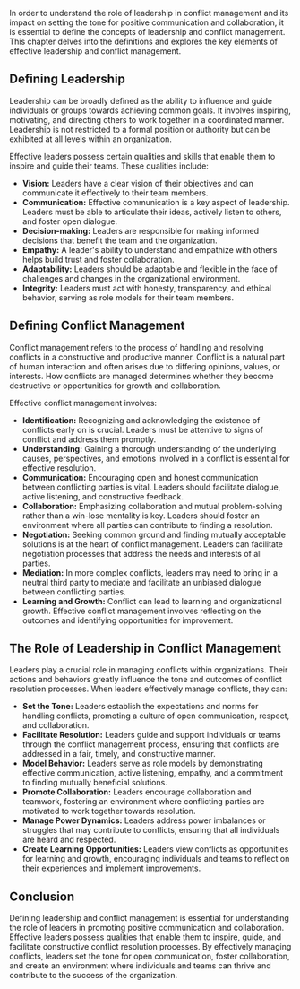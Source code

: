 
In order to understand the role of leadership in conflict management and its impact on setting the tone for positive communication and collaboration, it is essential to define the concepts of leadership and conflict management. This chapter delves into the definitions and explores the key elements of effective leadership and conflict management.

**Defining Leadership**
-----------------------

Leadership can be broadly defined as the ability to influence and guide individuals or groups towards achieving common goals. It involves inspiring, motivating, and directing others to work together in a coordinated manner. Leadership is not restricted to a formal position or authority but can be exhibited at all levels within an organization.

Effective leaders possess certain qualities and skills that enable them to inspire and guide their teams. These qualities include:

* **Vision:** Leaders have a clear vision of their objectives and can communicate it effectively to their team members.
* **Communication:** Effective communication is a key aspect of leadership. Leaders must be able to articulate their ideas, actively listen to others, and foster open dialogue.
* **Decision-making:** Leaders are responsible for making informed decisions that benefit the team and the organization.
* **Empathy:** A leader's ability to understand and empathize with others helps build trust and foster collaboration.
* **Adaptability:** Leaders should be adaptable and flexible in the face of challenges and changes in the organizational environment.
* **Integrity:** Leaders must act with honesty, transparency, and ethical behavior, serving as role models for their team members.

**Defining Conflict Management**
--------------------------------

Conflict management refers to the process of handling and resolving conflicts in a constructive and productive manner. Conflict is a natural part of human interaction and often arises due to differing opinions, values, or interests. How conflicts are managed determines whether they become destructive or opportunities for growth and collaboration.

Effective conflict management involves:

* **Identification:** Recognizing and acknowledging the existence of conflicts early on is crucial. Leaders must be attentive to signs of conflict and address them promptly.
* **Understanding:** Gaining a thorough understanding of the underlying causes, perspectives, and emotions involved in a conflict is essential for effective resolution.
* **Communication:** Encouraging open and honest communication between conflicting parties is vital. Leaders should facilitate dialogue, active listening, and constructive feedback.
* **Collaboration:** Emphasizing collaboration and mutual problem-solving rather than a win-lose mentality is key. Leaders should foster an environment where all parties can contribute to finding a resolution.
* **Negotiation:** Seeking common ground and finding mutually acceptable solutions is at the heart of conflict management. Leaders can facilitate negotiation processes that address the needs and interests of all parties.
* **Mediation:** In more complex conflicts, leaders may need to bring in a neutral third party to mediate and facilitate an unbiased dialogue between conflicting parties.
* **Learning and Growth:** Conflict can lead to learning and organizational growth. Effective conflict management involves reflecting on the outcomes and identifying opportunities for improvement.

**The Role of Leadership in Conflict Management**
-------------------------------------------------

Leaders play a crucial role in managing conflicts within organizations. Their actions and behaviors greatly influence the tone and outcomes of conflict resolution processes. When leaders effectively manage conflicts, they can:

* **Set the Tone:** Leaders establish the expectations and norms for handling conflicts, promoting a culture of open communication, respect, and collaboration.
* **Facilitate Resolution:** Leaders guide and support individuals or teams through the conflict management process, ensuring that conflicts are addressed in a fair, timely, and constructive manner.
* **Model Behavior:** Leaders serve as role models by demonstrating effective communication, active listening, empathy, and a commitment to finding mutually beneficial solutions.
* **Promote Collaboration:** Leaders encourage collaboration and teamwork, fostering an environment where conflicting parties are motivated to work together towards resolution.
* **Manage Power Dynamics:** Leaders address power imbalances or struggles that may contribute to conflicts, ensuring that all individuals are heard and respected.
* **Create Learning Opportunities:** Leaders view conflicts as opportunities for learning and growth, encouraging individuals and teams to reflect on their experiences and implement improvements.

**Conclusion**
--------------

Defining leadership and conflict management is essential for understanding the role of leaders in promoting positive communication and collaboration. Effective leaders possess qualities that enable them to inspire, guide, and facilitate constructive conflict resolution processes. By effectively managing conflicts, leaders set the tone for open communication, foster collaboration, and create an environment where individuals and teams can thrive and contribute to the success of the organization.
